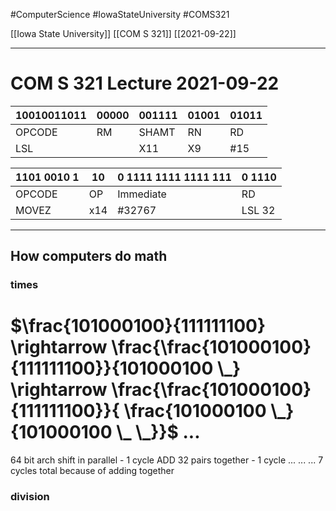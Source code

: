 #ComputerScience  #IowaStateUniversity #COMS321 


[[Iowa State University]] [[COM S 321]] [[2021-09-22]]

---

# COM S 321 Lecture 2021-09-22

| 10010011011 | 00000 | 001111 | 01001 | 01011 |
| ----------- | ----- | ------ | ----- | ----- |
| OPCODE      | RM    | SHAMT  | RN    | RD    |
| LSL         |       | X11    | X9    | #15   | 


| 1101 0010 1 | 10  | 0 1111 1111 1111 111 | 0 1110 |
| ----------- | --- | -------------------- | ------ |
| OPCODE      | OP  | Immediate            | RD     |
| MOVEZ       | x14 | #32767               | LSL 32 | 


--- 

## How computers do math
### times

# $\frac{101000100}{111111100} \rightarrow \frac{\frac{101000100}{111111100}}{101000100 \_} \rightarrow \frac{\frac{101000100}{111111100}}{ \frac{101000100 \_}{101000100 \_ \_}}$ ... 


64 bit arch 
shift in parallel - 1 cycle 
ADD 32 pairs together - 1 cycle
...
...
...
7 cycles total because of adding together

### division 


